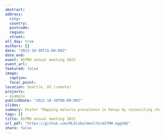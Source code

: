 ```yaml
---
abstract: 
address:
  city: 
  country: 
  postcode: 
  region: 
  street: 
all_day: true
authors: []
date: "2022-10-30T15:00:00Z"
date_end: 
event: ASTMH annual meeting 2022
event_url: 
featured: false
image:
  caption: 
  focal_point: 
location: Seattle, US (remote)
projects:
- example
publishDate: "2022-10-30T00:00:00Z"
slides: 
summary: Poster "Mapping malaria prevalence in Kenya by reconciling changes in administrative boundaries using MCMC and deep learning"
tags: []
title: ASTMH annual meeting 2022
url_pdf: "https://github.com/MLGlobalHealth/ASTMH-aggVAE"
share: false
---
```

